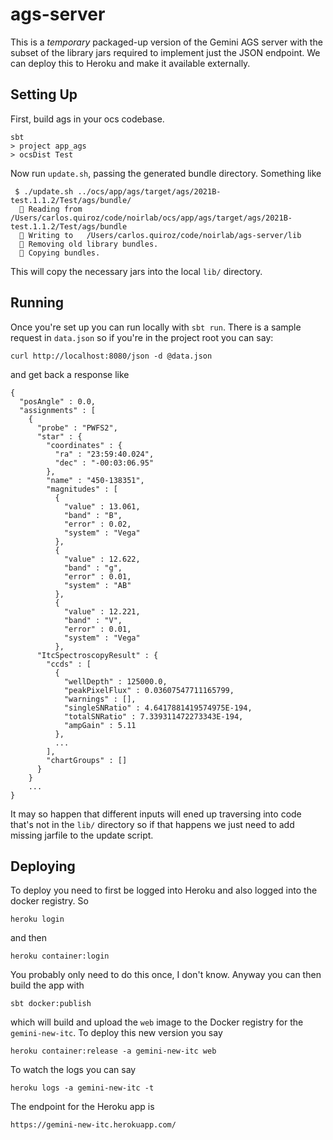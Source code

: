 # ags-server


This is a *temporary* packaged-up version of the Gemini AGS server with the subset of the library jars required to implement just the JSON endpoint. We can deploy this to Heroku and make it available externally.

## Setting Up

First, build ags in your ocs codebase.

    sbt
    > project app_ags
    > ocsDist Test

Now run `update.sh`, passing the generated bundle directory. Something like

     $ ./update.sh ../ocs/app/ags/target/ags/2021B-test.1.1.2/Test/ags/bundle/
      🔸 Reading from /Users/carlos.quiroz/code/noirlab/ocs/app/ags/target/ags/2021B-test.1.1.2/Test/ags/bundle
      🔸 Writing to   /Users/carlos.quiroz/code/noirlab/ags-server/lib
      🔸 Removing old library bundles.
      🔸 Copying bundles.

This will copy the necessary jars into the local `lib/` directory. 

## Running

Once you're set up you can run locally with `sbt run`. There is a sample request in `data.json` so if you're in the project root you can say:

    curl http://localhost:8080/json -d @data.json

and get back a response like

    {
      "posAngle" : 0.0,
      "assignments" : [
        {
          "probe" : "PWFS2",
          "star" : {
            "coordinates" : {
              "ra" : "23:59:40.024",
              "dec" : "-00:03:06.95"
            },
            "name" : "450-138351",
            "magnitudes" : [
              {
                "value" : 13.061,
                "band" : "B",
                "error" : 0.02,
                "system" : "Vega"
              },
              {
                "value" : 12.622,
                "band" : "g",
                "error" : 0.01,
                "system" : "AB"
              },
              {
                "value" : 12.221,
                "band" : "V",
                "error" : 0.01,
                "system" : "Vega"
              },
          "ItcSpectroscopyResult" : {
            "ccds" : [
              {
                "wellDepth" : 125000.0,
                "peakPixelFlux" : 0.03607547711165799,
                "warnings" : [],
                "singleSNRatio" : 4.6417881419574975E-194,
                "totalSNRatio" : 7.339311472273343E-194,
                "ampGain" : 5.11
              },
              ...
            ],
            "chartGroups" : []
          }
        }
        ...
    }

It may so happen that different inputs will ened up traversing into code that's not in the `lib/` directory so if that happens we just need to add missing jarfile to the update script.

## Deploying

To deploy you need to first be logged into Heroku and also logged into the docker registry. So

    heroku login

and then

    heroku container:login

You probably only need to do this once, I don't know. Anyway you can then build the app with

    sbt docker:publish

which will build and upload the `web` image to the Docker registry for the `gemini-new-itc`. To deploy this new version you say

    heroku container:release -a gemini-new-itc web

To watch the logs you can say

    heroku logs -a gemini-new-itc -t

The endpoint for the Heroku app is

    https://gemini-new-itc.herokuapp.com/

